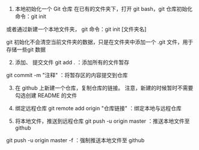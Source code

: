 1. 本地初始化一个 Git 仓库
在已有的文件夹下，打开 git bash，git 仓库初始化命令：git init

或者通过新建一个本地文件夹， git 命令：git init [文件夹名]

git 初始化不会清空当前文件夹的数据，只是在文件夹中添加一个 .git 文件，用于存储一些git 数据

2. 添加、 提交文件
git add . ：添加所有的文件暂存

git commit -m "注释" ：将暂存区的内容提交到仓库

3. 在 github 上新建一个仓库，复制仓库的链接。
注意，新建的时候暂时不需要勾选创建 README 的文件

4. 绑定远程仓库
git remote add origin "仓库链接" ：绑定本地与远程仓库

5. 将本地文件，推送到远程仓库
git push -u origin master ：推送本地文件至 github

git push -u origin master -f ：强制推送本地文件至 github